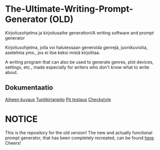 # The-Ultimate-Writing-Prompt-Generator (OLD)
Kirjoitusohjelma ja kirjoitusaihe generattori/A writing software and prompt generator

Kirjoitusohjelma, jolla voi halutessaan generoida genrejä, juonikuvioita, asetelmia yms., jos ei itse keksi mistä kirjoittaa.

A writing program that can also be used to generate genres, plot devices, settings, etc., made especially for writers who don't know what to write about.

## Dokumentaatio
[Aiheen kuvaus](https://github.com/mikomikono/The-Ultimate-Writing-Prompt-Generator/blob/master/dokumentointi/aihemaarittely.md)
[Tuntikirjanpito](https://github.com/mikomikono/The-Ultimate-Writing-Prompt-Generator/blob/master/dokumentointi/tuntikirjanpito.md)
[Pit testaus](https://htmlpreview.github.io/?https://github.com/mikomikono/The-Ultimate-Writing-Prompt-Generator/blob/master/dokumentointi/PIT/201702031405/index.html)
[Checkstyle](https://htmlpreview.github.io/?https://github.com/mikomikono/The-Ultimate-Writing-Prompt-Generator/blob/master/dokumentointi/site/checkstyle.html)

# NOTICE
This is the repository for the old version! The new and actually functional prompt generator, that has been completely recreated, can be found [here](https://github.com/pietatuo/UltimateWritingPromptGenerator). Cheers!
